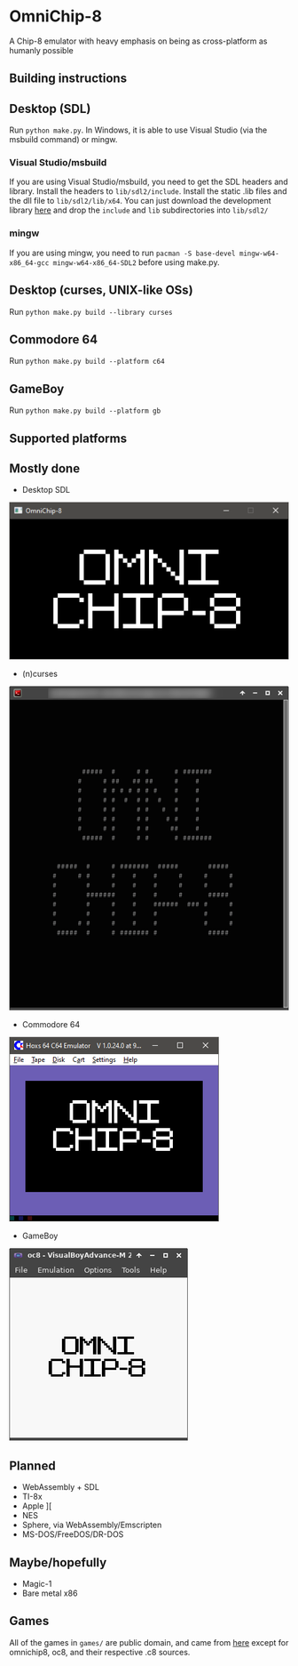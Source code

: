 OmniChip-8
=======
A Chip-8 emulator with heavy emphasis on being as cross-platform as humanly possible

Building instructions
-----
## Desktop (SDL)
Run `python make.py`. In Windows, it is able to use Visual Studio (via the msbuild command) or mingw.
### Visual Studio/msbuild
If you are using Visual Studio/msbuild, you need to get the SDL headers and library. Install the headers to `lib/sdl2/include`. Install the static .lib files and the dll file to `lib/sdl2/lib/x64`. You can just download the development library [here](http://libsdl.org/download-2.0.php) and drop the `include` and `lib` subdirectories into `lib/sdl2/`
### mingw
If you are using mingw, you need to run `pacman -S base-devel mingw-w64-x86_64-gcc mingw-w64-x86_64-SDL2` before using make.py.

## Desktop (curses, UNIX-like OSs)
Run `python make.py build --library curses`
## Commodore 64
Run `python make.py build --platform c64`
## GameBoy
Run `python make.py build --platform gb`


Supported platforms
------ 
## Mostly done
 * Desktop SDL

![SDL screenshot](./screenshots/sdl.png)
 * (n)curses

![ncurses screenshot](./screenshots/curses.png)
 * Commodore 64

![Commodore 64 screenshot](./screenshots/c64.png)
 * GameBoy

![Gameboy screenshot](./screenshots/gb.png)
## Planned
 * WebAssembly + SDL
 * TI-8x
 * Apple ][
 * NES
 * Sphere, via WebAssembly/Emscripten
 * MS-DOS/FreeDOS/DR-DOS

## Maybe/hopefully
 * Magic-1
 * Bare metal x86


Games
------
All of the games in `games/` are public domain, and came from [here](https://www.zophar.net/pdroms/chip8/chip-8-games-pack.html) except for omnichip8, oc8, and their respective .c8 sources.